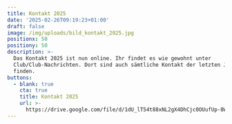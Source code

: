 ```yaml
---
title: Kontakt 2025
date: '2025-02-26T09:19:23+01:00'
draft: false
image: /img/uploads/bild_kontakt_2025.jpg
positionx: 50
positiony: 50
description: >-
  Das Kontakt 2025 ist nun online. Ihr findet es wie gewohnt unter
  Club/Club-Nachrichten. Dort sind auch sämtliche Kontakt der letzten Jahre zu
  finden.
buttons:
  - blank: true
    cta: true
    title: Kontakt 2025
    url: >-
      https://drive.google.com/file/d/1dU_lT54t88xNL2gX4DhCjc0OUufUp-8W/view?pli=1
---
```


